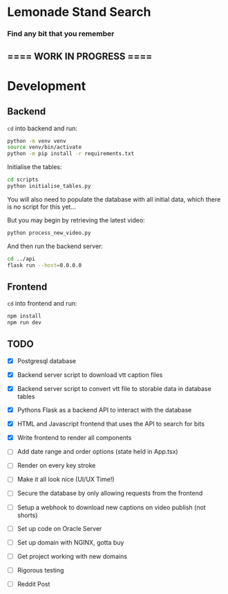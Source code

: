 # Lemonade Stand Search

### Find any bit that you remember

## ==== WORK IN PROGRESS ====

# Development

## Backend

`cd` into backend and run:

```bash
python -m venv venv
source venv/bin/activate
python -m pip install -r requirements.txt
```

Initialise the tables:

```bash
cd scripts
python initialise_tables.py
```

You will also need to populate the database with all initial data, which
there is no script for this yet...

But you may begin by retrieving the latest video:

```bash
python process_new_video.py
```

And then run the backend server:

```bash
cd ../api
flask run --host=0.0.0.0
```

## Frontend

`cd` into frontend and run: 

```bash
npm install
npm run dev
```


## TODO

- [x] Postgresql database 
- [x] Backend server script to download vtt caption files
- [x] Backend server script to convert vtt file to storable data in database tables
- [x] Pythons Flask as a backend API to interact with the database
- [x] HTML and Javascript frontend that uses the API to search for bits
- [x] Write frontend to render all components
- [ ] Add date range and order options (state held in App.tsx)
- [ ] Render on every key stroke
- [ ] Make it all look nice (UI/UX Time!)
- [ ] Secure the database by only allowing requests from the frontend
- [ ] Setup a webhook to download new captions on video publish (not shorts)
- [ ] Set up code on Oracle Server
- [ ] Set up domain with NGINX, gotta buy
- [ ] Get project working with new domains
- [ ] Rigorous testing
- [ ] Reddit Post

